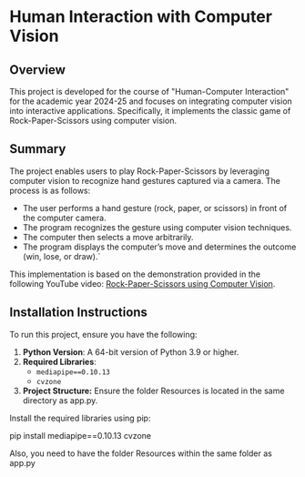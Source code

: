 # Human Interaction with Computer Vision

## Overview

This project is developed for the course of "Human-Computer Interaction" for the academic year 2024-25 and focuses on integrating computer vision into interactive applications. Specifically, it implements the classic game of Rock-Paper-Scissors using computer vision.

## Summary

The project enables users to play Rock-Paper-Scissors by leveraging computer vision to recognize hand gestures captured via a camera. The process is as follows:

- The user performs a hand gesture (rock, paper, or scissors) in front of the computer camera.
- The program recognizes the gesture using computer vision techniques.
- The computer then selects a move arbitrarily.
- The program displays the computer’s move and determines the outcome (win, lose, or draw).`

This implementation is based on the demonstration provided in the following YouTube video: [Rock-Paper-Scissors using Computer Vision](https://www.youtube.com/watch?v=k2EahPgl0ho).

## Installation Instructions

To run this project, ensure you have the following:

1. **Python Version**: A 64-bit version of Python 3.9 or higher.
2. **Required Libraries**:
   - `mediapipe==0.10.13`
   - `cvzone`
3. **Project Structure:** Ensure the folder Resources is located in the same directory as app.py.

Install the required libraries using pip:

pip install mediapipe==0.10.13 cvzone

Also, you need to have the folder Resources within the same folder as app.py
